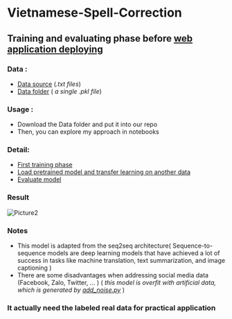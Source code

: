 # Vietnamese-Spell-Correction

## Training and evaluating phase before [web application deploying](https://github.com/KingLeo2000/vietnamese-spell-correct-and-text-classify)

### Data :
- [Data source](https://github.com/duyvuleo/VNTC) (*.txt files*)
- [Data folder](https://drive.google.com/drive/folders/16IjAeRrKJmLIZfKicbOcyhLaMT5RN1IT) ( *a single .pkl file*) 
### Usage :
- Download the Data folder and put it into our repo
- Then, you can explore my approach in notebooks
### Detail:
- [First training phase](https://github.com/KingLeo2000/Vietnamese-Spell-Correction/blob/master/train_spell.ipynb) 
- [Load pretrained model and transfer learning on another data](https://github.com/KingLeo2000/Vietnamese-Spell-Correction/blob/master/transfer_spell.ipynb)
- [Evaluate model](https://github.com/KingLeo2000/Vietnamese-Spell-Correction/blob/master/evaluate_spell.ipynb)
### Result 
![Picture2](https://user-images.githubusercontent.com/52401767/70680238-1fc1fd80-1cca-11ea-8005-2d457c61f2bd.png)

### Notes
- This model is adapted from the seq2seq architecture( Sequence-to-sequence models are deep learning models that have achieved a lot of success in tasks like machine translation, text summarization, and image captioning )
- There are some disadvantages when addressing social media data (Facebook, Zalo, Twitter, ... ) 
( *this model is overfit with artificial data, which is generated by [add_noise.py](https://github.com/KingLeo2000/Vietnamese-Spell-Correction/blob/master/add_noise.py)* )
### It actually need the labeled real data for practical application 
